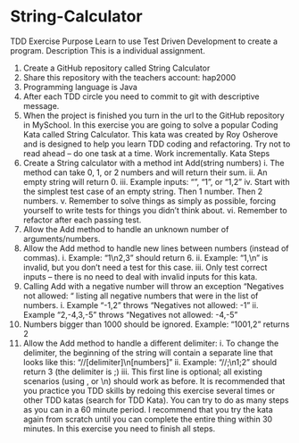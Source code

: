 # String-Calculator

TDD Exercise
Purpose
Learn to use Test Driven Development to create a program.
Description
This is a individual assignment.
1. Create a GitHub repository called String Calculator
2. Share this repository with the teachers account: hap2000
3. Programming language is Java
4. After each TDD circle you need to commit to git with descriptive
message.
5. When the project is finished you turn in the url to the GitHub
repository in MySchool.
In this exercise you are going to solve a popular Coding Kata called
String Calculator. This kata was created by Roy Osherove and is
designed to help you learn TDD coding and refactoring.
Try not to read ahead – do one task at a time. Work incrementally.
Kata Steps
1. Create a String calculator with a method int Add(string numbers)
i. The method can take 0, 1, or 2 numbers and will return their
sum.
ii. An empty string will return 0.
iii. Example inputs: “”, “1”, or “1,2”
iv. Start with the simplest test case of an empty string. Then 1
number. Then 2 numbers.
v. Remember to solve things as simply as possible, forcing
yourself to write tests for things you didn’t think about.
vi. Remember to refactor after each passing test.
2. Allow the Add method to handle an unknown number of
arguments/numbers.
3. Allow the Add method to handle new lines between numbers
(instead of commas).
i. Example: “1\n2,3” should return 6.
ii. Example: “1,\n” is invalid, but you don’t need a test for this
case.
iii. Only test correct inputs – there is no need to deal with invalid
inputs for this kata.
4. Calling Add with a negative number will throw an exception
“Negatives not allowed: “ listing all negative numbers that were in
the list of numbers.
i. Example “-1,2” throws “Negatives not allowed: -1”
ii. Example “2,-4,3,-5” throws “Negatives not allowed: -4,-5”
5. Numbers bigger than 1000 should be ignored.
Example: “1001,2” returns 2
6. Allow the Add method to handle a different delimiter:
i. To change the delimiter, the beginning of the string will contain
a separate line that looks like this:
“//[delimiter]\n[numbers]”
ii. Example: “//;\n1;2” should return 3 (the delimiter is ;)
iii. This first line is optional; all existing scenarios (using , or \n)
should work as before.
It is recommended that you practice you TDD skills by redoing this
exercise several times or other TDD katas (search for TDD Kata).
You can try to do as many steps as you can in a 60 minute period. I
recommend that you try the kata again from scratch until you can
complete the entire thing within 30 minutes. In this exercise you
need to finish all steps.
